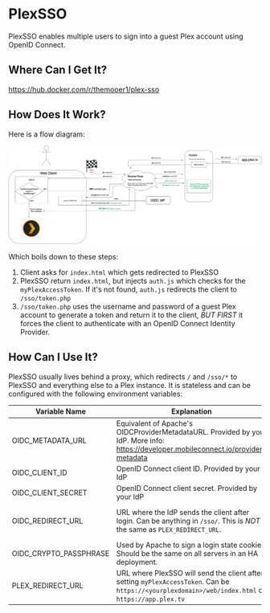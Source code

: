 # PlexSSO
PlexSSO enables multiple users to sign into a guest Plex account using OpenID Connect.

## Where Can I Get It?
https://hub.docker.com/r/themooer1/plex-sso

## How Does It Work?

Here is a flow diagram:

![PlexSSOFlow](https://github.com/themooer1/PlexSSO/raw/master/PlexSSOFlow.png)

Which boils down to these steps:

1. Client asks for `index.html` which gets redirected to PlexSSO
2. PlexSSO return `index.html`, but injects `auth.js` which checks for the `myPlexAccessToken`.  If it's not found, `auth.js` redirects the client to `/sso/token.php`
3. `/sso/token.php` uses the username and password of a guest Plex account to generate a token and return it to the client, *BUT FIRST* it forces the client to authenticate with an OpenID Connect Identity Provider.

## How Can I Use It?

PlexSSO usually lives behind a proxy, which redirects `/` and `/sso/*` to PlexSSO and everything else to a Plex instance.  It is stateless and can be configured with the following environment variables:

Variable Name | Explanation | Default | Recommended
--------------|-------------|---------|------------
OIDC_METADATA_URL | Equivalent of Apache's OIDCProviderMetadataURL.  Provided by your IdP.  More info: https://developer.mobileconnect.io/provider-metadata ||
OIDC_CLIENT_ID | OpenID Connect client ID.  Provided by your IdP ||
OIDC_CLIENT_SECRET | OpenID Connect client secret.  Provided by your IdP ||
OIDC_REDIRECT_URL | URL where the IdP sends the client after login.  Can be anything in `/sso/`.  This is *NOT* the same as `PLEX_REDIRECT_URL`. || `https://<yourplexdomain>/sso/callback` (the container can't reliably determine your external domain name, so you must supply this)
OIDC_CRYPTO_PASSPHRASE | Used by Apache to sign a login state cookie.  Should be the same on all servers in an HA deployment. | `<RANDOMLY GENERATED>` | 
PLEX_REDIRECT_URL | URL where PlexSSO will send the client after setting `myPlexAccessToken`.  Can be `https://<yourplexdomain>/web/index.html` or `https://app.plex.tv` | `/web/index.html` | 
